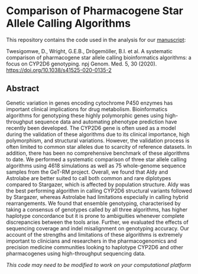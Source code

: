 # Comparison of Pharmacogene Star Allele Calling Algorithms

This repository contains the code used in the analysis for our [manuscript](https://www.nature.com/articles/s41525-020-0135-2):

Twesigomwe, D., Wright, G.E.B., Drögemöller, B.I. et al. A systematic comparison of pharmacogene star allele calling bioinformatics algorithms: a focus on CYP2D6 genotyping. npj Genom. Med. 5, 30 (2020). https://doi.org/10.1038/s41525-020-0135-2


## Abstract

Genetic variation in genes encoding cytochrome P450 enzymes has important clinical implications for drug metabolism. Bioinformatics algorithms for genotyping these highly polymorphic genes using high-throughput sequence data and automating phenotype prediction have recently been developed. The CYP2D6 gene is often used as a model during the validation of these algorithms due to its clinical importance, high polymorphism, and structural variations. However, the validation process is often limited to common star alleles due to scarcity of reference datasets. In addition, there has been no comprehensive benchmark of these algorithms to date. We performed a systematic comparison of three star allele calling algorithms using 4618 simulations as well as 75 whole-genome sequence samples from the GeT-RM project. Overall, we found that Aldy and Astrolabe are better suited to call both common and rare diplotypes compared to Stargazer, which is affected by population structure. Aldy was the best performing algorithm in calling CYP2D6 structural variants followed by Stargazer, whereas Astrolabe had limitations especially in calling hybrid rearrangements. We found that ensemble genotyping, characterised by taking a consensus of genotypes called by all three algorithms, has higher haplotype concordance but it is prone to ambiguities whenever complete discrepancies between the tools arise. Further, we evaluated the effects of sequencing coverage and indel misalignment on genotyping accuracy. Our account of the strengths and limitations of these algorithms is extremely important to clinicians and researchers in the pharmacogenomics and precision medicine communities looking to haplotype CYP2D6 and other pharmacogenes using high-throughput sequencing data.


*This code may need to be modified to work on your computational platform*

